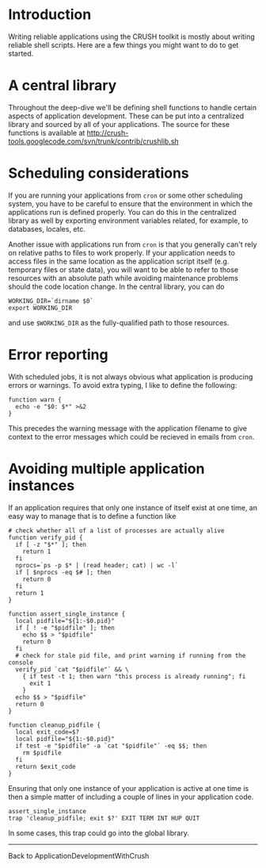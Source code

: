 # Introduction #

Writing reliable applications using the CRUSH toolkit is mostly about writing reliable shell scripts.  Here are a few things you might want to do to get started.

# A central library #

Throughout the deep-dive we'll be defining shell functions to handle certain aspects of application development.  These can be put into a centralized library and sourced by all of your applications.  The source for these functions is available at http://crush-tools.googlecode.com/svn/trunk/contrib/crushlib.sh

# Scheduling considerations #

If you are running your applications from `cron` or some other scheduling system, you have to be careful to ensure that the environment in which the applications run is defined properly.  You can do this in the centralized library as well by exporting environment variables related, for example, to databases, locales, etc.

Another issue with applications run from `cron` is that you generally can't rely on relative paths to files to work properly.  If your application needs to access files in the same location as the application script itself (e.g. temporary files or state data), you will want to be able to refer to those resources with an absolute path while avoiding maintenance problems should the code location change.  In the central library, you can do

```
WORKING_DIR=`dirname $0`
export WORKING_DIR
```

and use `$WORKING_DIR` as the fully-qualified path to those resources.

# Error reporting #

With scheduled jobs, it is not always obvious what application is producing errors or warnings.  To avoid extra typing, I like to define the following:

```
function warn {
  echo -e "$0: $*" >&2
}
```

This precedes the warning message with the application filename to give context to the error messages which could be recieved in emails from `cron`.

# Avoiding multiple application instances #

If an application requires that only one instance of itself exist at one time, an easy way to manage that is to define a function like

```
# check whether all of a list of processes are actually alive
function verify_pid {
  if [ -z "$*" ]; then
    return 1
  fi
  nprocs=`ps -p $* | (read header; cat) | wc -l`
  if [ $nprocs -eq $# ]; then
    return 0
  fi
  return 1
}

function assert_single_instance {
  local pidfile="${1:-$0.pid}"
  if [ ! -e "$pidfile" ]; then
    echo $$ > "$pidfile" 
    return 0
  fi
  # check for stale pid file, and print warning if running from the console
  verify_pid `cat "$pidfile"` && \
    { if test -t 1; then warn "this process is already running"; fi
      exit 1
    }
  echo $$ > "$pidfile"
  return 0
}

function cleanup_pidfile {
  local exit_code=$?
  local pidfile="${1:-$0.pid}"
  if test -e "$pidfile" -a `cat "$pidfile"` -eq $$; then
    rm $pidfile
  fi
  return $exit_code
}
```

Ensuring that only one instance of your application is active at one time is then a simple matter of including a couple of lines in your application code.

```
assert_single_instance
trap 'cleanup_pidfile; exit $?' EXIT TERM INT HUP QUIT
```

In some cases, this trap could go into the global library.


---

Back to ApplicationDevelopmentWithCrush